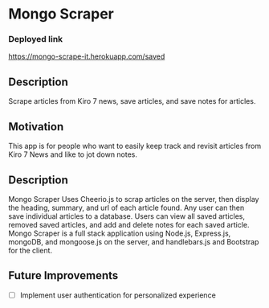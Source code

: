 # Mongo Scraper

### Deployed link
https://mongo-scrape-it.herokuapp.com/saved

## Description
Scrape articles from Kiro 7 news, save articles, and save notes for articles.

## Motivation
This app is for people who want to easily keep track and revisit articles from Kiro 7 News and like to jot down notes.

## Description
Mongo Scraper Uses Cheerio.js to scrap articles on the server, then display the heading, summary, and url of each article found. Any user can then save individual articles to a database. Users can view all saved articles, removed saved articles, and add and delete notes for each saved article. Mongo Scraper is a full stack application using Node.js, Express.js, mongoDB, and mongoose.js on the server, and handlebars.js and Bootstrap for the client.

## Future Improvements
- [ ] Implement user authentication for personalized experience
